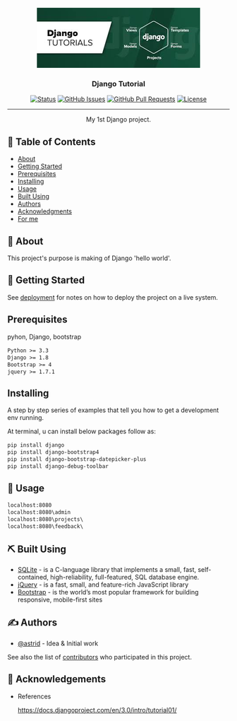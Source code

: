 <p align="center">
  <a href="" rel="noopener">
  <img src="./doc/project-logo.jpg" alt="Project logo"></a>
</p>

<h3 align="center">Django Tutorial</h3>

<div align="center">

[![Status](https://img.shields.io/badge/status-active-success.svg)]()
[![GitHub Issues](https://img.shields.io/github/issues/kylelobo/The-Documentation-Compendium.svg)](https://github.com/kylelobo/The-Documentation-Compendium/issues)
[![GitHub Pull Requests](https://img.shields.io/github/issues-pr/kylelobo/The-Documentation-Compendium.svg)](https://github.com/kylelobo/The-Documentation-Compendium/pulls)
[![License](https://img.shields.io/badge/license-MIT-blue.svg)](/LICENSE)

</div>

---

<p align="center"> My 1st Django project.
    <br> 
</p>

## 📝 Table of Contents

- [About](#about)
- [Getting Started](#getting_started)
- [Prerequisites](#prerequisites)
- [Installing](#installing)
- [Usage](#usage)
- [Built Using](#built_using)
- [Authors](#authors)
- [Acknowledgments](#acknowledgement)
- [For me](./TODO.md)

## 🧐 About <a name = "about"></a>

This project's purpose is making of Django 'hello world'.

## 🏁 Getting Started <a name = "getting_started"></a>

See [deployment](#deployment) for notes on how to deploy the project on a live system.

## Prerequisites <a name = "prerequisites"></a>

pyhon, Django, bootstrap

```
Python >= 3.3
Django >= 1.8
Bootstrap >= 4
jquery >= 1.7.1
```

## Installing <a name="installing"></a>

A step by step series of examples that tell you how to get a development env running.

At terminal, u can install below packages follow as:

```
pip install django
pip install django-bootstrap4
pip install django-bootstrap-datepicker-plus
pip install django-debug-toolbar
```

## 🎈 Usage <a name="usage"></a>

```
localhost:8080
localhost:8080\admin
localhost:8080\projects\
localhost:8080\feedback\
```

## ⛏️ Built Using <a name = "built_using"></a>

- [SQLite](https://www.sqlite.org/) - is a C-language library that implements a small, fast, self-contained, high-reliability, full-featured, SQL database engine.
- [jQuery](https://jquery.com/) - is a fast, small, and feature-rich JavaScript library
- [Bootstrap](https://getbootstrap.com/) - is the world’s most popular framework for building responsive, mobile-first sites

## ✍️ Authors <a name = "authors"></a>

- [@astrid](https://github.com/CoderAstrid) - Idea & Initial work

See also the list of [contributors](https://github.com/CoderAstrid/django_tutorial/graphs/contributors) who participated in this project.

## 🎉 Acknowledgements <a name = "acknowledgement"></a>

- References

    https://docs.djangoproject.com/en/3.0/intro/tutorial01/
